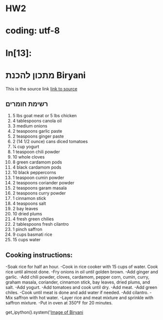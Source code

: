 # HW2
# coding: utf-8

# In[13]:

# מתכון להכנת Biryani

This is the source link [link to source](http://www.geniuskitchen.com/recipe/the-best-biryani-177830/)

## רשימת חומרים
1. 5 lbs goat meat or 5 lbs chicken
2. 4 tablespoons canola oil
3. 3 medium onions
4. 2 teaspoons garlic paste
5. 2 teaspoons ginger paste
6. 2 (14 1/2 ounce) cans diced tomatoes
7. 1⁄4 cup yogurt
8. 1 teaspoon chili powder
9. 10 whole cloves
10. 8 green cardamom pods
11. 4 black cardamom pods
12. 10 black peppercorns
13. 1 teaspoon cumin powder
14. 2 teaspoons coriander powder
15. 2 teaspoons garam masala
16. 2 teaspoons curry powder
17. 1 cinnamon stick
18. 4 teaspoons salt
19. 2 bay leaves
20. 10 dried plums
21. 4 fresh green chilies
22. 2 tablespoons fresh cilantro
23. 1 pinch saffron
24. 9 cups basmati rice
25. 15 cups water



## Cooking instructions:

-Soak rice for half an hour.
-Cook in rice cooker with 15 cups of water. Cook rice until almost done.
-Fry onions in oil until golden brown.
-Add ginger and garlic.
-Add chili powder, cloves, cardamom, pepper corn, cumin, curry, graham masala, coriander, cinnamon stick, bay leaves, dried plums, and salt.
-Add yogurt.
-Add tomatoes and cook until dry.
-Add meat.
-Add green chiles.
-Cook until meat is done and add water if needed.
-Add cilantro.
-Mix saffron with hot water.
-Layer rice and meat mixture and sprinkle with saffron mixture.
-Put in oven at 350°F for 20 minutes.


get_ipython().system('[Image of Biryani](http://img.sndimg.com/food/image/upload/w_560,h_420,c_fill,fl_progressive,q_80/v1/img/recipes/17/78/30/piclm9JUN.jpg)
